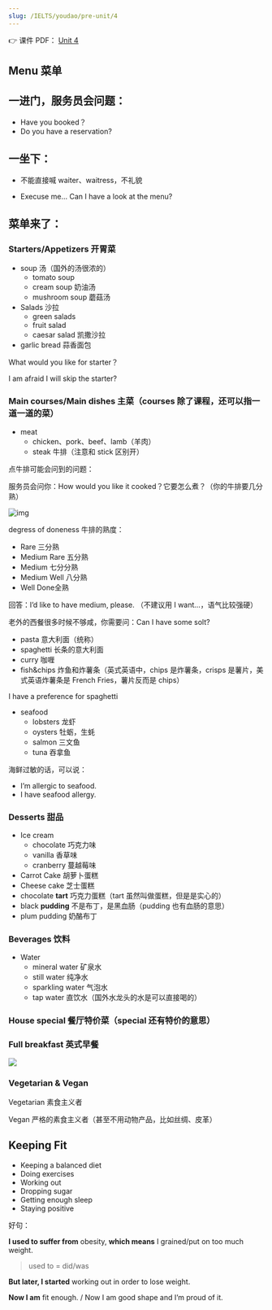 ```yaml
---
slug: /IELTS/youdao/pre-unit/4
---
```


👉 课件 PDF： [Unit 4](./Unit-4-Note.pdf)

## Menu 菜单

## 一进门，服务员会问题：

- Have you booked？
- Do you have a reservation?

## 一坐下：

- 不能直接喊 waiter、waitress，不礼貌

- Execuse me... Can I have a look at the menu?

## 菜单来了：

### **Starters**/Appetizers 开胃菜

- soup 汤（国外的汤很浓的）
  - tomato soup
  - cream soup 奶油汤
  - mushroom soup 蘑菇汤
- Salads 沙拉
  - green salads
  - fruit salad
  - caesar salad 凯撒沙拉
- garlic bread 蒜香面包

What would you like for starter？

I am afraid I will skip the starter?



### Main **courses**/Main dishes 主菜（courses 除了课程，还可以指一道一道的菜）

- meat
  - chicken、pork、beef、lamb（羊肉）
  - steak 牛排（注意和 stick 区别开）

点牛排可能会问到的问题：

服务员会问你：How would you like it cooked？它要怎么煮？（你的牛排要几分熟）

![img](https://news.certifiedangusbeef.com/wp-content/uploads/2018/09/degrees-of-doneness-0120.jpg)

 degress of doneness 牛排的熟度：

- Rare 三分熟
- Medium Rare 五分熟
- Medium 七分分熟
- Medium Well 八分熟
- Well Done全熟

回答：I’d like to have medium, please. （不建议用 I want...，语气比较强硬）

老外的西餐很多时候不够咸，你需要问：Can I have some solt? 

- pasta 意大利面（统称）
- spaghetti 长条的意大利面
- curry 咖喱
- fish&chips 炸鱼和炸薯条（英式英语中，chips 是炸薯条，crisps 是薯片，美式英语炸薯条是 French Fries，薯片反而是 chips）

I have a preference for spaghetti

- seafood
  - lobsters 龙虾
  - oysters 牡蛎，生蚝
  - salmon 三文鱼
  - tuna 吞拿鱼

海鲜过敏的话，可以说：

- I’m allergic to seafood.
- I have seafood allergy.

### Desserts 甜品

- Ice cream
  - chocolate 巧克力味
  - vanilla 香草味
  - cranberry 蔓越莓味
- Carrot Cake 胡萝卜蛋糕
- Cheese cake 芝士蛋糕
- chocolate **tart** 巧克力蛋糕（tart 虽然叫做蛋糕，但是是实心的）
- black **pudding** 不是布丁，是黑血肠（pudding 也有血肠的意思）
- plum pudding 奶酪布丁

### Beverages 饮料

- Water
  - mineral water 矿泉水
  - still water 纯净水
  - sparkling water 气泡水
  - tap water 直饮水（国外水龙头的水是可以直接喝的）

### **House special** 餐厅特价菜（special 还有特价的意思）

### Full breakfast 英式早餐

![](https://img.wukaipeng.com/2024/03/09-173107-Xag0GJ-GGxSqcAXQAAtU5F.jpeg)

### Vegetarian & Vegan

Vegetarian 素食主义者

Vegan 严格的素食主义者（甚至不用动物产品，比如丝绸、皮革）

## Keeping Fit

- Keeping a balanced diet
- Doing exercises
- Working out
- Dropping sugar
- Getting enough sleep
- Staying positive



好句： 

**I  used to suffer from** obesity, **which means** I grained/put on too much weight.

>  used to = did/was

**But later, I started** working out in order to lose weight.

**Now I am** fit enough. / Now I am good shape and I’m proud of it.





